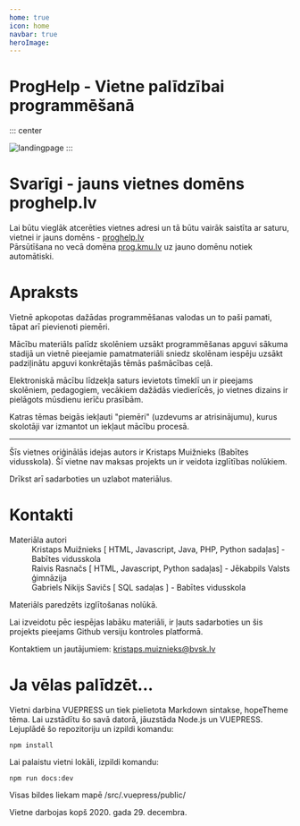 ```yaml
---
home: true
icon: home
navbar: true
heroImage: 
---
```

# ProgHelp - Vietne palīdzībai programmēšanā

::: center

![landingpage](/landinggifs.gif)
:::

# Svarīgi - jauns vietnes domēns proghelp.lv

Lai būtu vieglāk atcerēties vietnes adresi un tā būtu vairāk saistīta ar saturu, vietnei ir jauns domēns - [proghelp.lv](https://proghelp.lv) <br>
Pārsūtīšana no vecā domēna [prog.kmu.lv](https://prog.kmu.lv) uz jauno domēnu notiek automātiski.

# Apraksts

Vietnē apkopotas dažādas programmēšanas valodas un to paši pamati, tāpat arī pievienoti piemēri.

Mācību materiāls palīdz skolēniem uzsākt programmēšanas apguvi sākuma stadijā un vietnē pieejamie pamatmateriāli sniedz skolēnam iespēju uzsākt padziļinātu apguvi konkrētajās tēmās pašmācības ceļā.

Elektroniskā mācību līdzekļa saturs ievietots tīmeklī un ir pieejams skolēniem, pedagogiem, vecākiem dažādās viedierīcēs, jo vietnes dizains ir pielāgots mūsdienu ierīču prasībām.

Katras tēmas beigās iekļauti "piemēri" (uzdevums ar atrisinājumu), kurus skolotāji var izmantot un iekļaut mācību procesā.

---

Šīs vietnes oriģinālās idejas autors ir Kristaps Muižnieks (Babītes vidusskola). Šī vietne nav maksas projekts un ir veidota izglītības nolūkiem.

Drīkst arī sadarboties un uzlabot materiālus. 

# Kontakti
<dl>
    <dt>Materiāla autori</dt>
    <dd>Kristaps Muižnieks  [ HTML, Javascript, Java, PHP, Python sadaļas] - Babītes vidusskola</dd>
    <dd>Raivis Rasnačs [ HTML, Javascript, Python sadaļas] - Jēkabpils Valsts ģimnāzija</dd>
    <dd>Gabriels Nikijs Savičs [ SQL sadaļas ] - Babītes vidusskola</dd>
</dl>

Materiāls paredzēts izglītošanas nolūkā.

Lai izveidotu pēc iespējas labāku materiāli, ir ļauts sadarboties un šis projekts pieejams Github versiju kontroles platformā.

Kontaktiem un jautājumiem: kristaps.muiznieks@bvsk.lv

# Ja vēlas palīdzēt...

Vietni darbina VUEPRESS un tiek pielietota Markdown sintakse, hopeTheme tēma.
Lai uzstādītu šo savā datorā, jāuzstāda Node.js un VUEPRESS.
Lejuplādē šo repozitoriju un izpildi komandu:
```npm
npm install
```
Lai palaistu vietni lokāli, izpildi komandu:

```npm
npm run docs:dev
```

Visas bildes liekam mapē /src/.vuepress/public/


Vietne darbojas kopš 2020. gada 29. decembra.
